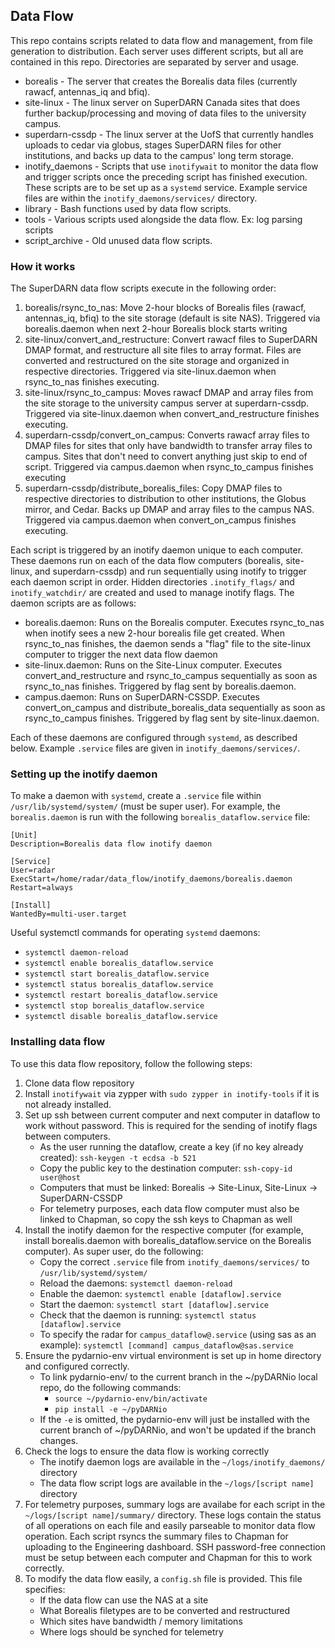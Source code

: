 ## Data Flow
This repo contains scripts related to data flow and management, from file generation to 
distribution. Each server uses different scripts, but all are contained in this repo. Directories 
are separated by server and usage.

- borealis - The server that creates the Borealis data files (currently rawacf, antennas\_iq and 
bfiq). 
- site-linux - The linux server on SuperDARN Canada sites that does further backup/processing and 
moving of data files to the university campus.
- superdarn-cssdp - The linux server at the UofS that currently handles uploads to cedar via 
globus, stages SuperDARN files for other institutions, and backs up data to the campus' long term 
storage.
- inotify_daemons - Scripts that use `inotifywait` to monitor the data flow and trigger scripts 
once the preceding script has finished execution. These scripts are to be set up as a `systemd` 
service. Example service files are within the `inotify_daemons/services/` directory.
- library - Bash functions used by data flow scripts.
- tools - Various scripts used alongside the data flow. Ex: log parsing scripts
- script_archive - Old unused data flow scripts.

### How it works
The SuperDARN data flow scripts execute in the following order:

1. borealis/rsync_to_nas: Move 2-hour blocks of Borealis files (rawacf, antennas\_iq, bfiq) to the 
site storage (default is site NAS). Triggered via borealis.daemon when next 2-hour Borealis block 
starts writing
2. site-linux/convert_and_restructure: Convert rawacf files to SuperDARN DMAP format, and 
restructure all site files to array format. Files are converted and restructured on the site 
storage and organized in respective directories. Triggered via site-linux.daemon when rsync_to_nas 
finishes executing.
3. site-linux/rsync_to_campus: Moves rawacf DMAP and array files from the site storage to the 
university campus server at superdarn-cssdp. Triggered via site-linux.daemon when 
convert_and_restructure finishes executing.
4. superdarn-cssdp/convert_on_campus: Converts rawacf array files to DMAP files for sites that only 
have bandwidth to transfer array files to campus. Sites that don't need to convert anything just 
skip to end of script. Triggered via campus.daemon when rsync_to_campus finishes executing
5. superdarn-cssdp/distribute_borealis_files: Copy DMAP files to respective directories to 
distribution to other institutions, the Globus mirror, and Cedar. Backs up DMAP and array files to 
the campus NAS. Triggered via campus.daemon when convert_on_campus finishes executing.


Each script is triggered by an inotify daemon unique to each computer. These daemons run on each of 
the data flow computers (borealis, site-linux, and superdarn-cssdp) and run sequentially using 
inotify to trigger each daemon script in order. Hidden directories `.inotify_flags/` and 
`inotify_watchdir/` are created and used to manage inotify flags. The daemon scripts are as follows:

- borealis.daemon: Runs on the Borealis computer. Executes rsync_to_nas when inotify sees a new 
2-hour borealis file get created. When rsync_to_nas finishes, the daemon sends a "flag" file to the 
site-linux computer to trigger the next data flow daemon
- site-linux.daemon: Runs on the Site-Linux computer. Executes convert_and_restructure and 
rsync_to_campus sequentially as soon as rsync_to_nas finishes. Triggered by flag sent by 
borealis.daemon.
- campus.daemon: Runs on SuperDARN-CSSDP. Executes convert_on_campus and distribute_borealis_data 
sequentially as soon as rsync_to_campus finishes. Triggered by flag sent by site-linux.daemon.

Each of these daemons are configured through `systemd`, as described below. Example `.service` 
files are given in `inotify_daemons/services/`.

### Setting up the inotify daemon
To make a daemon with `systemd`, create a `.service` file within `/usr/lib/systemd/system/` (must 
be super user). For example, the `borealis.daemon` is run with the following 
`borealis_dataflow.service` file:

```
[Unit]
Description=Borealis data flow inotify daemon

[Service]
User=radar
ExecStart=/home/radar/data_flow/inotify_daemons/borealis.daemon
Restart=always

[Install]
WantedBy=multi-user.target
```

Useful systemctl commands for operating `systemd` daemons:
- `systemctl daemon-reload`
- `systemctl enable borealis_dataflow.service`
- `systemctl start borealis_dataflow.service`
- `systemctl status borealis_dataflow.service`
- `systemctl restart borealis_dataflow.service`
- `systemctl stop borealis_dataflow.service`
- `systemctl disable borealis_dataflow.service`


### Installing data flow

To use this data flow repository, follow the following steps:

1. Clone data flow repository
2. Install `inotifywait` via zypper with `sudo zypper in inotify-tools` if it is not already 
installed.
3. Set up ssh between current computer and next computer in dataflow to work without password. This
is required for the sending of inotify flags between computers.
    - As the user running the dataflow, create a key (if no key already created):
    `ssh-keygen -t ecdsa -b 521`
    - Copy the public key to the destination computer: `ssh-copy-id user@host`
    - Computers that must be linked: Borealis -> Site-Linux, Site-Linux -> SuperDARN-CSSDP
    - For telemetry purposes, each data flow computer must also be linked to Chapman, so copy the ssh keys to Chapman as well
4. Install the inotify daemon for the respective computer (for example, install borealis.daemon 
with borealis_dataflow.service on the Borealis computer). As super user, do the following:
    - Copy the correct `.service` file from `inotify_daemons/services/` to 
    `/usr/lib/systemd/system/`
    - Reload the daemons: `systemctl daemon-reload`
    - Enable the daemon: `systemctl enable [dataflow].service`
    - Start the daemon: `systemctl start [dataflow].service`
    - Check that the daemon is running: `systemctl status [dataflow].service`
    - To specify the radar for `campus_dataflow@.service` (using sas as an example): 
    `systemctl [command] campus_dataflow@sas.service`
5. Ensure the pydarnio-env virtual environment is set up in home directory and configured correctly.
    - To link pydarnio-env/ to the current branch in the ~/pyDARNio local repo, do the following 
    commands:
        - `source ~/pydarnio-env/bin/activate`
        - `pip install -e ~/pyDARNio`
    - If the `-e` is omitted, the pydarnio-env will just be installed with the current branch of
    ~/pyDARNio, and won't be updated if the branch changes.
6. Check the logs to ensure the data flow is working correctly
    - The inotify daemon logs are available in the `~/logs/inotify_daemons/` directory
    - The data flow script logs are available in the `~/logs/[script name]` directory
7. For telemetry purposes, summary logs are availabe for each script in the 
`~/logs/[script name]/summary/` directory. These logs contain the status of all operations on each
file and easily parseable to monitor data flow operation. Each script rsyncs the summary files to 
Chapman for uploading to the Engineering dashboard. SSH password-free connection must be setup 
between each computer and Chapman for this to work correctly. 
8. To modify the data flow easily, a `config.sh` file is provided. This file specifies:
    - If the data flow can use the NAS at a site
    - What Borealis filetypes are to be converted and restructured
    - Which sites have bandwidth / memory limitations
    - Where logs should be synched for telemetry
